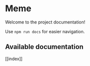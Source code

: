 # Meme

Welcome to the project documentation!

Use `npm run docs` for easier navigation.

## Available documentation

[[index]]

